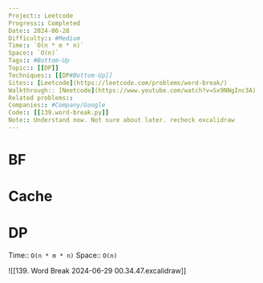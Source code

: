 ```yaml
---
Project:: Leetcode
Progress:: Completed
Date:: 2024-06-28
Difficulty:: #Medium 
Time:: `O(n * m * n)`
Space:: `O(n)`
Tags:: #Bottom-Up 
Topic:: [[DP]]
Techniques:: [[DP#Bottom-Up]]
Sites:: [Leetcode](https://leetcode.com/problems/word-break/)
Walkthrough:: [Neetcode](https://www.youtube.com/watch?v=Sx9NNgInc3A)
Related problems:: 
Companies:: #Company/Google 
Code:: [[139.word-break.py]]
Note:: Understand now. Not sure about later. recheck excalidraw
---
```


# BF

# Cache

# DP

Time:: `O(n * m * n)`
Space:: `O(n)`

![[139. Word Break 2024-06-29 00.34.47.excalidraw]]